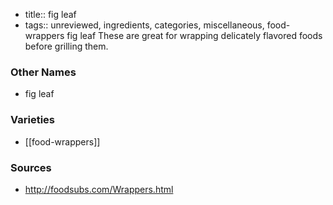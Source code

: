 - title:: fig leaf
- tags:: unreviewed, ingredients, categories, miscellaneous, food-wrappers
fig leaf These are great for wrapping delicately flavored foods before grilling them.

### Other Names

* fig leaf

### Varieties

* [[food-wrappers]]

### Sources
* http://foodsubs.com/Wrappers.html
